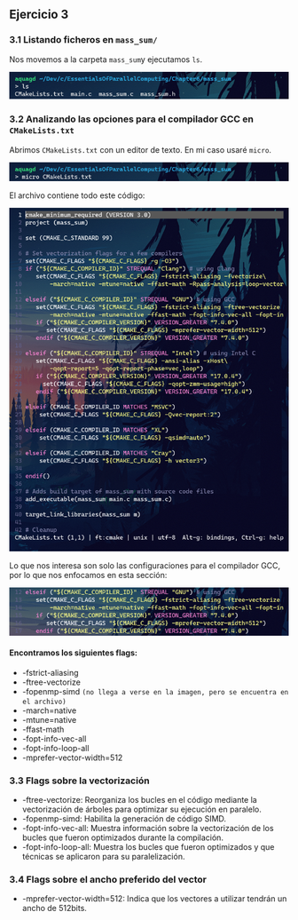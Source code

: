 ## Ejercicio 3

### 3.1 Listando ficheros en `mass_sum/`

Nos movemos a la carpeta `mass_sum`y ejecutamos `ls`.

![screenshot listando ficheros en mass_sum/](./screenshots/Screenshot%20from%202024-04-08%2010-38-38.png)

### 3.2 Analizando las opciones para el compilador GCC en `CMakeLists.txt`

Abrimos `CMakeLists.txt` con un editor de texto. En mi caso usaré `micro`.

![screenshot abriendo CMakeLists.txt](./screenshots/Screenshot%20from%202024-04-08%2010-58-51.png)

El archivo contiene todo este código:

![screenshot del código en CMakeLists.txt](./screenshots/Screenshot%20from%202024-04-08%2011-02-54.png)

Lo que nos interesa son solo las configuraciones para el compilador GCC, por lo que nos enfocamos en esta sección:

![screenshot de las configuraciones para GCC](./screenshots/Screenshot%20from%202024-04-08%2011-06-27.png)

#### Encontramos los siguientes flags:

* -fstrict-aliasing
* -ftree-vectorize
* -fopenmp-simd `(no llega a verse en la imagen, pero se encuentra en el archivo)`
* -march=native
* -mtune=native
* -ffast-math
* -fopt-info-vec-all
* -fopt-info-loop-all
* -mprefer-vector-width=512

### 3.3 Flags sobre la vectorización

* -ftree-vectorize: Reorganiza los bucles en el código mediante la vectorización de árboles para optimizar su ejecución en paralelo.
* -fopenmp-simd: Habilita la generación de código SIMD.
* -fopt-info-vec-all: Muestra información sobre la vectorización de los bucles que fueron optimizados durante la compilación.
* -fopt-info-loop-all: Muestra los bucles que fueron optimizados y que técnicas se aplicaron para su paralelización.

### 3.4 Flags sobre el ancho preferido del vector

* -mprefer-vector-width=512: Indica que los vectores a utilizar tendrán un ancho de 512bits.
